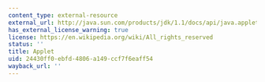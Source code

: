 ```yaml
---
content_type: external-resource
external_url: http://java.sun.com/products/jdk/1.1/docs/api/java.applet.Applet.html#_top_
has_external_license_warning: true
license: https://en.wikipedia.org/wiki/All_rights_reserved
status: ''
title: Applet
uid: 24430ff0-ebfd-4806-a149-ccf7f6eaff54
wayback_url: ''
---
```

